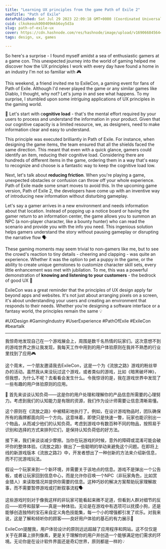 ```yaml
---
title: "Learning UX principles from the game Path of Exile 2"
seoTitle: "Path of Exile"
datePublished: Sat Jul 29 2023 22:09:18 GMT+0000 (Coordinated Universal Time)
cuid: clkokeouk000409mkb6oy5d3a
slug: path-of-exile-ux
cover: https://cdn.hashnode.com/res/hashnode/image/upload/v1690668456442/ade91f90-2a62-443b-92c4-6a81832f47fd.jpeg
tags: design, ux, games

---
```


So here's a surprise - I found myself amidst a sea of enthusiastic gamers at a game con. This unexpected journey into the world of gaming helped me discover how the UX principles I work with every day have found a home in an industry I'm not so familiar with 🎮

This weekend, a friend invited me to ExileCon, a gaming event for fans of Path of Exile. Although I'd never played the game or any similar games like Diablo, I thought, why not? Let's jump in and see what happens. To my surprise, I stumbled upon some intriguing applications of UX principles in the gaming world.

🧠 Let's start with c**ognitive load** - that's the mental effort required by your users to process and understand the information in your product. Given that our cognitive capacity is a limited resource, we, as designers, need to make information clear and easy to understand.

This principle was executed brilliantly in Path of Exile. For instance, when designing the game items, the team ensured that all the shields faced the same direction. This meant that even with a quick glance, gamers could identify an item, reducing their cognitive load. Considering there are hundreds of different items in the game, ordering them in a way that's easy to recognize and choose is a fantastic way to keep the cognitive load low.

Next, let's talk about **reducing friction**. When you're playing a game, unexpected obstacles or confusion can throw off your whole experience. Path of Exile made some smart moves to avoid this. In the upcoming game version, Path of Exile 2, the developers have come up with an inventive way of introducing new information without disturbing gameplay.

Let's say a gamer arrives in a new environment and needs information about that location. Instead of popping up a notice board or having the gamer return to an information center, the game allows you to summon an NPC (a non-player character, like a bounty hunter) who can read the scenario and provide you with the info you need. This ingenious solution helps gamers understand the story without pausing gameplay or disrupting the narrative flow 🗣️

These gaming moments may seem trivial to non-gamers like me, but to see the crowd's reaction to tiny details - cheering and clapping - was quite an experience. Whether it was the option to pet a puppy in the game, or the ability to create unique gemstones to customize character skill sets, every little enhancement was met with jubilation. To me, this was a powerful demonstration of **knowing and listening to your customers** - the bedrock of good UX 👏

ExileCon was a great reminder that the principles of UX design apply far beyond apps and websites. It's not just about arranging pixels on a screen, it's about understanding your users and creating an environment that responds to their needs. Whether you're designing a software interface or a fantasy world, the principles remain the same 💡

#UXDesign #GamingIndustry #UserExperience #PathOfExile #ExileCon #beartalk

---

我惊奇地发现自己在一个游戏展会上，周围是数千名热情的玩家们。这次意想不到的游戏世界之旅让我发现，我每天工作中用到的用户体验原则在我并不熟悉的行业里找到了应用🎮

这个周末，一个朋友邀请我去ExileCon，这是一个为《流放之路》游戏的粉丝举办的活动。虽然我从来没玩过这个游戏，或者类似的游戏，比如《暗黑破坏神》，但我想，为什么不呢？去看看会发生什么。令我惊讶的是，我在游戏世界中发现了一些有趣的用户体验原则的应用。

🧠 首先来谈谈认知负荷——这是你的用户处理和理解你的产品信息所需要的心理努力。考虑到我们的认知能力是有限的资源，我们作为设计师需要让信息清晰易懂。

这个原则在《流放之路》中被精彩地执行了。例如，在设计游戏物品时，团队确保所有的盾牌都面向同一个方向。这意味着，即使只是快速一瞥，玩家也能识别出一个物品，从而减少他们的认知负荷。考虑到游戏中有数百种不同的物品，按照易于识别和选择的方式来排列它们，是保持认知负荷低的好方法。

接下来，我们来谈谈减少摩擦。当你在玩游戏的时候，意外的障碍或混淆可能会破坏你的整体体验。《流放之路》做出了一些聪明的举动来避免这个问题。在即将上线的新游戏版本《流放之路2》中，开发者想出了一种创新的方法来介绍新信息，而不打扰游戏玩法。

假设一个玩家来到一个新环境，并需要关于该地点的信息。游戏不是弹出一个公告板，或者让玩家回到信息中心，而是允许你召唤一个NPC（非玩家角色，比如赏金猎人）来读取情况并提供你需要的信息。这种巧妙的解决方案帮助玩家理解故事，而不需要暂停游戏或打断叙事流程🗣️

这些游戏时刻对于像我这样的非玩家可能看起来微不足道，但看到人群对细节的反应——欢呼和鼓掌——真是一种体验。无论是在游戏中有选项可以抚摸小狗，还是能够创造独特的宝石来自定义角色技能集，每一个小的增强都引发了欢乐。对我来说，这是了解和倾听你的顾客——良好用户体验的基石的有力展示👏

ExileCon提醒我，用户体验设计的原则远远超越了应用程序和网站。这不仅仅是关于在屏幕上排列像素，更是关于理解你的用户并创造一个能够满足他们需求的环境。无论你是在设计软件界面还是奇幻世界，原则都是一样的💡
